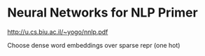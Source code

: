 # Neural Networks for NLP Primer

http://u.cs.biu.ac.il/~yogo/nnlp.pdf

Choose dense word embeddings over sparse repr (one hot)

